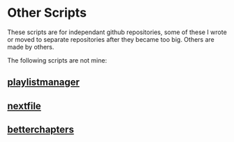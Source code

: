 # Other Scripts

These scripts are for independant github repositories, some of these I wrote or moved to separate repositories after they became too big. Others are made by others.

The following scripts are not mine:

## [playlistmanager](https://github.com/jonniek/mpv-playlistmanager)

## [nextfile](https://github.com/jonniek/mpv-nextfile)

## [betterchapters](https://github.com/mpv-player/mpv/issues/4738#issuecomment-321298846)